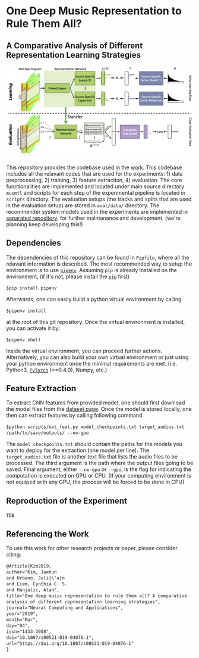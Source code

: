# One Deep Music Representation to Rule Them All?
## A Comparative Analysis of Different Representation Learning Strategies

![alt text](data/framework.png)

This repository provides the codebase used in the [work](https://link.springer.com/article/10.1007/s00521-019-04076-1). This codebase includes all the relavant codes that are used for the experiments: 1) data preprocessing, 2) training, 3) feature extraction, 4) evaluation. The core functionalities are implemented and located under main source directory `musmtl` and scripts for each step of the experimental pipeline is located in `scripts` directory. The evaluation setups (the tracks and splits that are used in the evaluation setup) are stored in `eval/data/` directory. The recommender system models used in the experiments are implemented in [separated repository](https://github.com/eldrin/mf-numba/tree/7f2e5eef3e1a401117c70674cec066b37af8be59), for further maintenance and development. (we're planning keep developing this!)


## Dependencies

The dependencies of this repository can be found in `Pipfile`, where all the relavant information is described. The most recommended way to setup the environment is to use [`pipenv`](https://github.com/pypa/pipenv). Assuming `pip` is already installed on the environment, (if it's not, please install the [`pip`](https://pip.pypa.io/en/stable/installing/) first)

```
$pip install pipenv
```

Afterwards, one can easily build a python virtual environment by calling

```
$pipenv install
```

at the root of this git repository. Once the virtual environment is installed, you can activate it by:

```
$pipenv shell
```

Inside the virtual environment, you can proceed further actions. Alternatively, you can also build your own virtual environment or just using your python environment once the minimal requirements are met. (i.e. Python3, [`PyTorch`](https://pytorch.org/) (>=0.4.0), Numpy, etc.)


## Feature Extraction

To extract CNN features from provided model, one should first download the model files from the [dataset page](https://data.4tu.nl/repository/uuid:3c7d3086-bfec-407d-a33c-0a7a9c8d7ec0). Once the model is stored locally, one then can extract features by calling following command.

```
$python scripts/ext_feat.py model_checkpoints.txt target_audios.txt /path/to/save/outputs/ --no-gpu
```

The `model_checkpoints.txt` should contain the paths for the models you want to deploy for the extraction (one model per line). The `target_audios.txt` file is another text file that lists the audio files to be processed. The third argument is the path where the output files going to be saved. Final argument, either `--no-gpu` or `--gpu`, is the flag for indicating the computation is executed on GPU or CPU. (If your computing environment is not equiped with any GPU, the process will be forced to be done in CPU)

## Reproduction of the Experiment

`TDB`


## Referencing the Work

To use this work for other research projects or paper, please consider citing:

```
@Article{Kim2019,
author="Kim, Jaehun
and Urbano, Juli{\'a}n
and Liem, Cynthia C. S.
and Hanjalic, Alan",
title="One deep music representation to rule them all? A comparative analysis of different representation learning strategies",
journal="Neural Computing and Applications",
year="2019",
month="Mar",
day="04",
issn="1433-3058",
doi="10.1007/s00521-019-04076-1",
url="https://doi.org/10.1007/s00521-019-04076-1"
}
```
